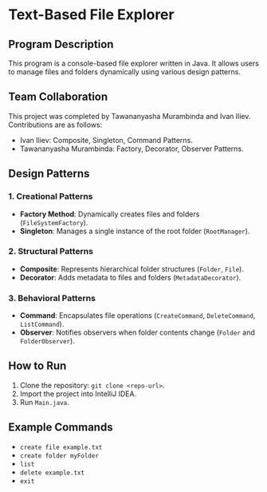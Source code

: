 # Text-Based File Explorer

## Program Description
This program is a console-based file explorer written in Java. It allows users to manage files and folders dynamically using various design patterns.

## Team Collaboration
This project was completed by Tawananyasha Murambinda and Ivan Iliev. Contributions are as follows:
- Ivan Iliev: Composite, Singleton, Command Patterns.
- Tawananyasha Murambinda: Factory, Decorator, Observer Patterns.

## Design Patterns

### 1. Creational Patterns
- **Factory Method**: Dynamically creates files and folders (`FileSystemFactory`).
- **Singleton**: Manages a single instance of the root folder (`RootManager`).

### 2. Structural Patterns
- **Composite**: Represents hierarchical folder structures (`Folder`, `File`).
- **Decorator**: Adds metadata to files and folders (`MetadataDecorator`).

### 3. Behavioral Patterns
- **Command**: Encapsulates file operations (`CreateCommand`, `DeleteCommand`, `ListCommand`).
- **Observer**: Notifies observers when folder contents change (`Folder` and `FolderObserver`).

## How to Run
1. Clone the repository: `git clone <repo-url>`.
2. Import the project into IntelliJ IDEA.
3. Run `Main.java`.

## Example Commands
- `create file example.txt`
- `create folder myFolder`
- `list`
- `delete example.txt`
- `exit`
